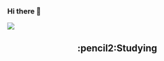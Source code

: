### Hi there 👋
<img src="https://capsule-render.vercel.app/api?type=waving&color=auto&height=200&section=header&text=YuBin's Github&fontSize=90" />

<div align="center">
<h2>:pencil2:Studying
<p align="center">
<!--
**cybin050300/cybin050300** is a ✨ _special_ ✨ repository because its `README.md` (this file) appears on your GitHub profile.

Here are some ideas to get you started:

- 🔭 I’m currently working on ...
- 🌱 I’m currently learning ...
- 👯 I’m looking to collaborate on ...
- 🤔 I’m looking for help with ...
- 💬 Ask me about ...
- 📫 How to reach me: ...
- 😄 Pronouns: ...
- ⚡ Fun fact: ...
-->

